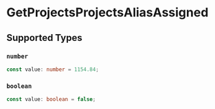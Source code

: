 # GetProjectsProjectsAliasAssigned


## Supported Types

### `number`

```typescript
const value: number = 1154.84;
```

### `boolean`

```typescript
const value: boolean = false;
```

